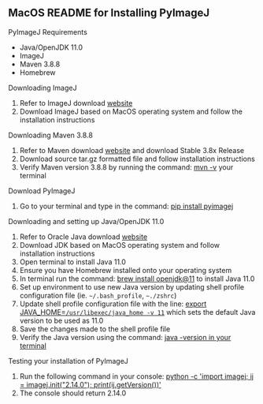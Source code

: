 ## MacOS README for Installing PyImageJ

PyImageJ Requirements
- Java/OpenJDK 11.0 
- ImageJ 
- Maven 3.8.8 
- Homebrew

Downloading ImageJ
1.	Refer to ImageJ download [website](https://imagej.net/ij/download.html)
2.	Download ImageJ based on MacOS operating system and follow the installation instructions

Downloading Maven 3.8.8
1.	Refer to Maven download [website](https://maven.apache.org/download.cgi) and download Stable 3.8x Release
2.	Download source tar.gz formatted file and follow installation instructions
3.	Verify Maven version 3.8.8 by running the command: <ins>mvn -v</ins> your terminal

Download PyImageJ
1.	Go to your terminal and type in the command: <ins>pip install pyimagej</ins>

Downloading and setting up Java/OpenJDK 11.0 
1.	Refer to Oracle Java download [website](https://www.oracle.com/java/technologies/downloads/)
2.	Download JDK based on MacOS operating system and follow installation instructions
3.	Open terminal to install Java 11.0 
4.	Ensure you have Homebrew installed onto your operating system 
5.	In terminal run the command: <ins>brew install openjdk@11</ins> to install Java 11.0
6.	Set up environment to use new Java version by updating shell profile configuration file (ie. `~/.bash_profile`, `~./zshrc`)
7.	Update shell profile configuration file with the line: <ins>export JAVA_HOME=`/usr/libexec/java_home -v 11`</ins> which sets the default Java version to be used as 11.0
8.	Save the changes made to the shell profile file 
9.	Verify the Java version using the command: <ins>java -version in your terminal</ins>

Testing your installation of PyImageJ 
1.	Run the following command in your console: <ins>python -c 'import imagej; ij = imagej.init("2.14.0"); print(ij.getVersion())'</ins>
2.	The console should return 2.14.0 

